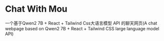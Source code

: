 # Chat With Mou
一个基于Qwen2 7B + React + Tailwind Css大语言模型 API 的聊天网页(A chat webpage based on Qwen2 7B + React + Tailwind CSS large language model API)